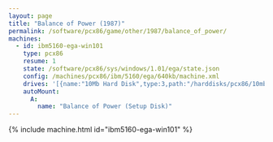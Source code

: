 ```yaml
---
layout: page
title: "Balance of Power (1987)"
permalink: /software/pcx86/game/other/1987/balance_of_power/
machines:
  - id: ibm5160-ega-win101
    type: pcx86
    resume: 1
    state: /software/pcx86/sys/windows/1.01/ega/state.json
    config: /machines/pcx86/ibm/5160/ega/640kb/machine.xml
    drives: '[{name:"10Mb Hard Disk",type:3,path:"/harddisks/pcx86/10mb/PCDOS200-WIN101-EGA.json"}]'
    autoMount:
      A:
        name: "Balance of Power (Setup Disk)"
---
```


{% include machine.html id="ibm5160-ega-win101" %}

